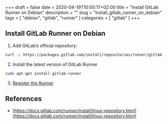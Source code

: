 +++ 
draft = false
date = 2020-04-19T10:00:17+02:00
title = "Install GitLab Runner on Debian"
description = ""
slug = "install_gitlab_runner_on_debian" 
tags = [ "debian", "gitlab", "runner" ]
categories = [ "gitlab" ]
+++
## Install GitLab Runner on Debian
1. Add GitLab’s official repository:
```bash
curl -L https://packages.gitlab.com/install/repositories/runner/gitlab-runner/script.deb.sh | sudo bash
```
2. Install the latest version of GitLab Runner
```bash
sudo apt-get install gitlab-runner
```
3. [Register the Runner](https://docs.gitlab.com/runner/register/index.html)

## References
* [https://docs.gitlab.com/runner/install/linux-repository.html](https://docs.gitlab.com/runner/install/linux-repository.html)
